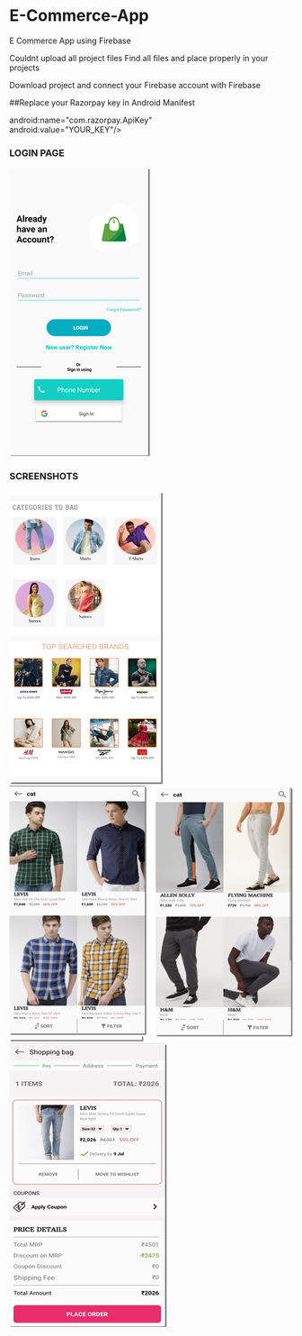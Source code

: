 # E-Commerce-App
E Commerce App using Firebase

Couldnt upload all project files
Find all files and place properly in your projects


Download project and connect your Firebase account with Firebase

##Replace your Razorpay key in Android Manifest</br>
<p><meta-data</br>
  android:name="com.razorpay.ApiKey"</br>
  android:value="YOUR_KEY"/></br> </p>

<h3><b>LOGIN PAGE</b></h3>
<img src="Screenshoots/ss1.png"/>

<h3><b>SCREENSHOTS</b></h3>
<img src="Screenshoots/ss2.png"/>
<img src="Screenshoots/ss3.png"/>
<img src="Screenshoots/ss4.png"/>

